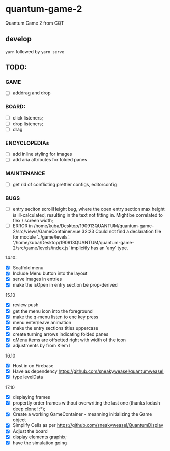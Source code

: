 # quantum-game-2
Quantum Game 2 from CQT

## develop
`yarn` followed by `yarn serve`

## TODO:

### GAME
- [ ] adddrag and drop

### BOARD:
- [ ] click listeners;
- [ ] drop listeners;
- [ ] drag

### ENCYCLOPEDIAs
- [ ] add inline styling for images
- [ ] add aria attributes for folded panes

### MAINTENANCE
- [ ] get rid of conflicting prettier configs, editorconfig

### BUGS
- [ ] entry seciton scrollHeight bug, where the open entry section max height is ill-calculated, resulting in the text not fitting in. Might be correlated to flex / screen width;
- [ ] ERROR in /home/kuba/Desktop/190913QUANTUM/quantum-game-2/src/views/GameContainer.vue 32:23 Could not find a declaration file for module '../game/levels'. '/home/kuba/Desktop/190913QUANTUM/quantum-game-2/src/game/levels/index.js' implicitly has an 'any' type.

14.10:
- [x] Scaffold menu
- [x] Include Menu button into the layout
- [x] serve images in entries
- [x] make the isOpen in entry section be prop-derived

15.10
- [x] review push
- [x] get the menu icon into the foreground
- [x] make the q-menu listen to enc key press
- [x] menu enter/leave animation
- [x] make the entry sections titles uppercase
- [x] create turning arrows indicating folded panes
- [x] qMenu items are offsetted right with width of the icon
- [x] adjustments by from Klem I

16.10
- [x] Host in on Firebase
- [x] Have as dependency https://github.com/sneakyweasel/quantumweasel;
- [x] type levelData

17.10
- [x] displaying frames
- [x] propertly order frames without overwriting the last one (thanks lodash deep clone! :*);
- [x] Create a working GameContainer - meanning initializing the Game object
- [x] Simplify Cells as per https://github.com/sneakyweasel/QuantumDisplay
- [x] Adjust the board
- [x] display elements graphix;
- [x] have the simulation going

